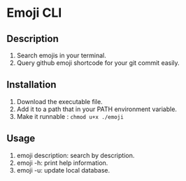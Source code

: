 # Emoji CLI
## Description
1. Search emojis in your terminal.
2. Query github emoji shortcode for your git commit easily.

## Installation
1. Download the executable file.
2. Add it to a path that in your PATH environment variable.
3. Make it runnable : `chmod u+x ./emoji`

## Usage
1. emoji description: search by description.
2. emoji -h: print help information.
3. emoji -u: update local database.